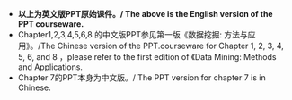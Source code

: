 * **以上为英文版PPT原始课件。/ The above is the English version of the PPT courseware.**
* Chapter1,2,3,4,5,6,8 的中文版PPT参见第一版《数据挖掘: 方法与应用》。/The Chinese version of the PPT.courseware for Chapter 1, 2, 3, 4, 5, 6, and 8 ，please refer to the first edition of 《Data Mining: Methods and Applications.
* Chapter 7的PPT本身为中文版。/ The PPT version for chapter 7 is in Chinese.